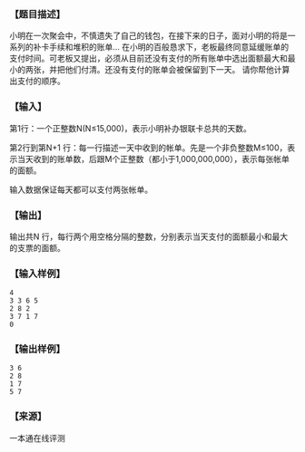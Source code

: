 ### 【题目描述】

小明在一次聚会中，不慎遗失了自己的钱包，在接下来的日子，面对小明的将是一系列的补卡手续和堆积的账单… 在小明的百般恳求下，老板最终同意延缓账单的支付时间。可老板又提出，必须从目前还没有支付的所有账单中选出面额最大和最小的两张，并把他们付清。还没有支付的账单会被保留到下一天。 请你帮他计算出支付的顺序。

### 【输入】

第1行：一个正整数N(N≤15,000)，表示小明补办银联卡总共的天数。

第2行到第N+1 行：每一行描述一天中收到的帐单。先是一个非负整数M≤100，表示当天收到的账单数，后跟M个正整数（都小于1,000,000,000），表示每张帐单的面额。

输入数据保证每天都可以支付两张帐单。

### 【输出】

输出共N 行，每行两个用空格分隔的整数，分别表示当天支付的面额最小和最大的支票的面额。

### 【输入样例】

```
4
3 3 6 5
2 8 2
3 7 1 7
0
```

### 【输出样例】

```
3 6
2 8
1 7
5 7
```


 ### 【来源】

 一本通在线评测 
